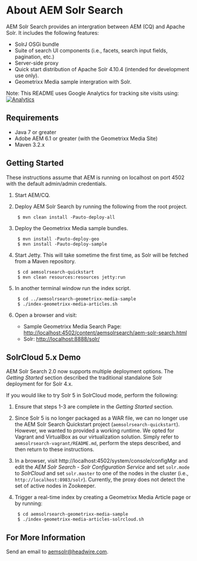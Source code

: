 About AEM Solr Search
=====================

AEM Solr Search provides an intergration between AEM (CQ) and Apache Solr. It includes the following features:

* SolrJ OSGi bundle
* Suite of search UI components (i.e., facets, search input fields, pagination, etc.)
* Server-side proxy
* Quick start distribution of Apache Solr 4.10.4 (intended for development use only).
* Geometrixx Media sample intergration with Solr.

Note: This README uses Google Analytics for tracking site visits using: [![Analytics](https://ga-beacon.appspot.com/UA-72395016-2/headwirecom/aem-solr-search/readme)](https://github.com/igrigorik/ga-beacon)

Requirements
------------

* Java 7 or greater
* Adobe AEM 6.1 or greater (with the Geometrixx Media Site)
* Maven 3.2.x

Getting Started
---------------

These instructions assume that AEM is running on localhost on port 4502 with the default admin/admin credentials.

1. Start AEM/CQ.

2. Deploy AEM Solr Search by running the following from the root project.

        $ mvn clean install -Pauto-deploy-all
        
3. Deploy the Geometrixx Media sample bundles. 

        $ mvn install -Pauto-deploy-geo
        $ mvn install -Pauto-deploy-sample

4. Start Jetty. This will take sometime the first time, as Solr will be fetched from a Maven repository.

        $ cd aemsolrsearch-quickstart
        $ mvn clean resources:resources jetty:run
    
5. In another terminal window run the index script.

        $ cd ../aemsolrsearch-geometrixx-media-sample
        $ ./index-geometrixx-media-articles.sh

6. Open a browser and visit:
    * Sample Geometrixx Media Search Page: [http://localhost:4502/content/aemsolrsearch/aem-solr-search.html](http://localhost:4502/content/aemsolrsearch/aem-solr-search.html)
    * Solr: [http://localhost:8888/solr/](http://localhost:8888/solr/)


SolrCloud 5.x Demo
------------------

AEM Solr Search 2.0 now supports multiple deployment options. The _Getting Started_ section described the traditional standalone Solr deployment for for Solr 4.x.

If you would like to try Solr 5 in SolrCloud mode, perform the following:

1. Ensure that steps 1-3 are complete in the _Getting Started_ section.

2. Since Solr 5 is no longer packaged as a WAR file, we can no longer use the AEM Solr Search Quickstart project (`aemsolrsearch-quickstart`). 
   However, we wanted to provided a working runtime. We opted for Vagrant and VirtualBox as our virtualization solution. Simply refer to
   `aemsolrsearch-vagrant/README.md`, perform the steps described, and then return to these instructions.
   
3. In a browser, visit http://localhost:4502/system/console/configMgr and edit the _AEM Solr Search - Solr Configuration Service_ and set 
   `solr.mode` to _SolrCloud_ and set `solr.master` to one of the nodes in the cluster (i.e., `http://localhost:8983/solr`). 
   Currently, the proxy does not detect the set of active nodes in Zookeeper.
   
4. Trigger a real-time index by creating a Geometrixx Media Article page or by running:

        $ cd aemsolrsearch-geometrixx-media-sample
        $ ./index-geometrixx-media-articles-solrcloud.sh

For More Information
--------------------

Send an email to <aemsolr@headwire.com>.
